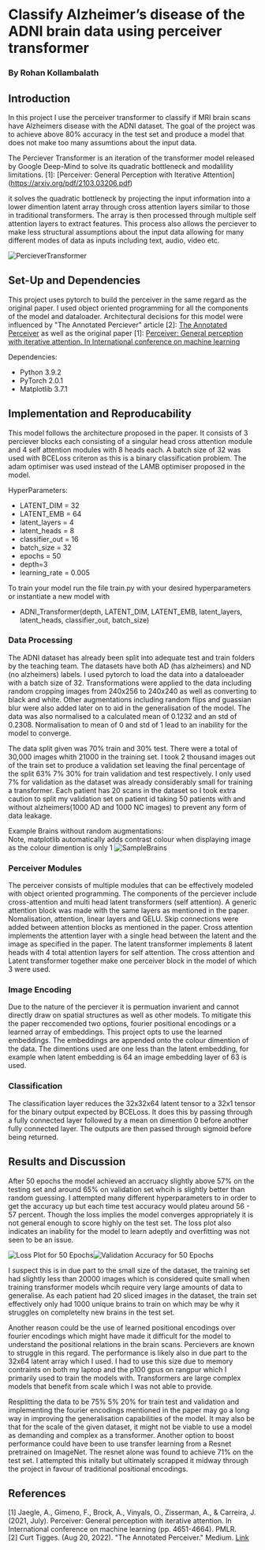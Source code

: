 # Classify Alzheimer’s disease of the ADNI brain data using perceiver transformer
### By Rohan Kollambalath

## Introduction

In this project I use the perceiver transformer to classify if MRI brain scans have Alzheimers disease with the ADNI dataset. The goal of the project was to achieve above 80% accuracy in the test set and produce a model that does not make too many assumtions about the input data.

The Perciever Transformer is an iteration of the transformer model released by Google Deep-Mind to solve its quadratic bottleneck and modalility limitations. [1]: [Perceiver: General Perception with Iterative Attention] (https://arxiv.org/pdf/2103.03206.pdf)

it solves the quadratic bottleneck by projecting the input information into a lower dimention latent array through cross attention layers similar to those in traditional transformers. The array is then processed through multiple self attention layers to extract features. This process also allows the perciever to make less structural assumptions about the input data allowing for many different modes of data as inputs including text, audio, video etc. 

![PercieverTransformer](../plots/perciever_transformer.jpg)


## Set-Up and Dependencies
This project uses pytorch to build the perceiver in the same regard as the original paper. I used object oriented programming for all the components of the model and dataloader. 
Architectural decisions for this model were influenced by "The Annotated Perciever" article [2]: [The Annotated Perceiver](https://medium.com/@curttigges/the-annotated-perceiver-74752113eefb) as well as the original paper [1]: [Perceiver: General perception with iterative attention. In International conference on machine learning](https://arxiv.org/abs/2103.03206)

Dependencies:
 - Python 3.9.2
 - PyTorch 2.0.1
 - Matplotlib 3.7.1

## Implementation and Reproducability
This model follows the architecture proposed in the paper. It consists of 3 perciever blocks each consisting of a singular head cross attention module and 4 self attention modules with 8 heads each. A batch size of 32 was used with BCELoss criteron as this is a binary classification problem. The adam optimiser was used instead of the LAMB optimiser proposed in the model.


HyperParameters:
 -  LATENT_DIM = 32
 -  LATENT_EMB = 64
 -  latent_layers = 4
 -  latent_heads = 8
 -  classifier_out = 16
 -  batch_size = 32
 -  epochs = 50
 -  depth=3
 -  learning_rate = 0.005

To train your model run the file train.py with your desired hyperparameters or instantiate a new model with
 -  ADNI_Transformer(depth, LATENT_DIM, LATENT_EMB, latent_layers, latent_heads, classifier_out, batch_size)


### Data Processing
The ADNI dataset has already been split into adequate test and train folders by the teaching team. The datasets have both AD (has alzheimers) and ND (no alzheimers) labels. I used pytorch to load the data into a dataloeader with a batch size of 32. Transformations were applied to the data including random cropping images from 240x256 to 240x240 as well as converting to black and white. Other augmentations including random flips and guassian blur were also added later on to aid in the generalisation of the model. The data was also normalised to a calculated mean of 0.1232 and an std of 0.2308. Normalisation to mean of 0 and std of 1 lead to an inability for the model to converge.

The data split given was 70% train and 30% test. There were a total of 30,000 images whith 21000 in the training set. I took 2 thousand images out of the train set to produce a validation set leaving the final percentage of the split 63% 7% 30% for train validation and test respectively. I only used 7% for validation as the dataset was already considerably small for training a transformer. Each patient has 20 scans in the dataset so I took extra caution to split my validation set on patient id taking 50 patients with and without alzheimers(1000 AD and 1000 NC images) to prevent any form of data leakage. 

Example Brains without random augmentations:  
Note, matplotlib automatically adds contrast colour when displaying image as the colour dimention is only 1
![SampleBrains](../plots/sample_brains.png)

### Perceiver Modules
The perceiver consists of multiple modules that can be effectively modeled with object oriented programming. The components of the perciever include cross-attention and multi head latent transformers (self attention). A generic attention block was made with the same layers as mentioned in the paper. Nomalisation, attention, linear layers and GELU. Skip connections were added between attention blocks as mentioned in the paper. Cross attention implements the attention layer with a single head between the latent and the image as specified in the paper. The latent transformer implements 8 latent heads with 4 total attention layers for self attention. The cross attention and Latent transformer together make one perceiver block in the model of which 3 were used.  

### Image Encoding
Due to the nature of the perciever it is permuation invarient and cannot directly draw on spatial structures as well as other models. To mitigate this the paper reccomended two options, fourier positional encodings or a learned array of embeddings. This project opts to use the learned embeddings. The embeddings are appended onto the colour dimention of the data. The dimentions used are one less than the latent embedding, for example when latent embedding is 64 an image embedding layer of 63 is used.

### Classification
The classification layer reduces the 32x32x64 latent tensor to a 32x1 tensor for the binary output expected by BCELoss. It does this by passing through a fully connected layer followed by a mean on dimention 0 before another fully connected layer. The outputs are then passed through sigmoid before being returned. 

## Results and Discussion
After 50 epochs the model achieved an accruacy slightly above 57% on the testing set and around 65% on validation set whcih is slightly better than random guessing. I attempted many different hyperparameters to in order to get the accuracy up but each time test accuracy would plateu around 56 - 57 percent. Though the loss implies the model converges appropriately it is not general enough to score highly on the test set. The loss plot also indicates an inability for the model to learn adeptly and overfitting was not seen to be an issue.

![Loss Plot for 50 Epochs](../plots/loss_plot.png)![Validation Accuracy for 50 Epochs](../plots/accuracy.png)

I suspect this is in due part to the small size of the dataset, the training set had slightly less than 20000 images which is considered quite small when training transformer models whcih require very large amounts of data to generalise. As each patient had 20 sliced images in the dataset, the train set effectively only had 1000 unique brains to train on which may be why it struggles on completelty new brains in the test set. 

 Another reason could be the use of learned positional encodings over fourier encodings which might have made it difficult for the model to understand the positional relations in the brain scans. Percievers are known to struggle in this regard. The performance is likely also in due part to the 32x64 latent array which I used. I had to use this size due to memory contraints on both my laptop and the p100 gpus on rangpur which I primarily used to train the models with. Transformers are large complex models that benefit from scale which I was not able to provide.

 Resplitting the data to be 75% 5% 20% for train test and validation and implementing the fourier encodings mentioned in the paper may go a long way in improving the generalisation capabilities of the model. It may also be that for the scale of the given dataset, it might not be viable to use a model as demanding and complex as a transformer. Another option to boost performance could have been to use transfer learning from a Resnet pretrained on ImageNet. The resnet alone was found to achieve 71% on the test set. I attempted this initally but ultimately scrapped it midway through the project in favour of traditional positional encodings. 

## References
<a id="1">[1]</a>
Jaegle, A., Gimeno, F., Brock, A., Vinyals, O., Zisserman, A., & Carreira, J. (2021, July). Perceiver: General perception with iterative attention. In International conference on machine learning (pp. 4651-4664). PMLR.
</br>
<a id="2">[2]</a>
Curt Tigges. (Aug 20, 2022). "The Annotated Perceiver." Medium. [Link](https://medium.com/@curttigges/the-annotated-perceiver-74752113eefb)
